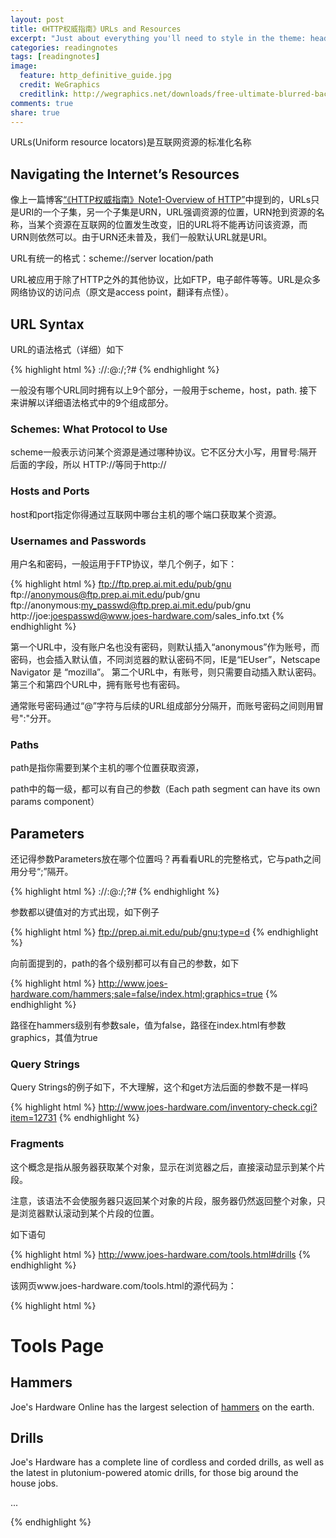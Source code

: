 ```yaml
---
layout: post
title: 《HTTP权威指南》URLs and Resources
excerpt: "Just about everything you'll need to style in the theme: headings, paragraphs, blockquotes, tables, code blocks, and more."
categories: readingnotes
tags: [readingnotes]
image:
  feature: http_definitive_guide.jpg
  credit: WeGraphics
  creditlink: http://wegraphics.net/downloads/free-ultimate-blurred-background-pack/
comments: true
share: true
---
```


URLs(Uniform resource locators)是互联网资源的标准化名称

## Navigating the Internet’s Resources

像上一篇博客[“《HTTP权威指南》Note1-Overview of HTTP”](http://leaking.github.io/readingnotes/HTTP%20definition01/)中提到的，URLs只是URI的一个子集，另一个子集是URN，URL强调资源的位置，URN抢到资源的名称，当某个资源在互联网的位置发生改变，旧的URL将不能再访问该资源，而URN则依然可以。由于URN还未普及，我们一般默认URL就是URI。

URL有统一的格式：scheme://server location/path


URL被应用于除了HTTP之外的其他协议，比如FTP，电子邮件等等。URL是众多网络协议的访问点（原文是access point，翻译有点怪）。

## URL Syntax

URL的语法格式（详细）如下


{% highlight html %}
<scheme>://<user>:<password>@<host>:<port>/<path>;<params>?<query>#<frag>
{% endhighlight %}

一般没有哪个URL同时拥有以上9个部分，一般用于scheme，host，path.
接下来讲解以详细语法格式中的9个组成部分。

### Schemes: What Protocol to Use

scheme一般表示访问某个资源是通过哪种协议。它不区分大小写，用冒号:隔开后面的字段，所以
HTTP://等同于http://

### Hosts and Ports

host和port指定你得通过互联网中哪台主机的哪个端口获取某个资源。


### Usernames and Passwords

用户名和密码，一般运用于FTP协议，举几个例子，如下：


{% highlight html %}
ftp://ftp.prep.ai.mit.edu/pub/gnu
ftp://anonymous@ftp.prep.ai.mit.edu/pub/gnu
ftp://anonymous:my_passwd@ftp.prep.ai.mit.edu/pub/gnu
http://joe:joespasswd@www.joes-hardware.com/sales_info.txt
{% endhighlight %}


第一个URL中，没有账户名也没有密码，则默认插入“anonymous”作为账号，而密码，也会插入默认值，不同浏览器的默认密码不同，IE是“IEUser”，Netscape Navigator 是 “mozilla”。
第二个URL中，有账号，则只需要自动插入默认密码。
第三个和第四个URL中，拥有账号也有密码。

通常账号密码通过“@”字符与后续的URL组成部分分隔开，而账号密码之间则用冒号":"分开。

### Paths

path是指你需要到某个主机的哪个位置获取资源，

path中的每一级，都可以有自己的参数（Each path segment can have its own params component）

## Parameters

还记得参数Parameters放在哪个位置吗？再看看URL的完整格式，它与path之间用分号“;”隔开。

{% highlight html %}
<scheme>://<user>:<password>@<host>:<port>/<path>;<params>?<query>#<frag>
{% endhighlight %}

参数都以键值对的方式出现，如下例子

{% highlight html %}
ftp://prep.ai.mit.edu/pub/gnu;type=d
{% endhighlight %}

向前面提到的，path的各个级别都可以有自己的参数，如下


{% highlight html %}
http://www.joes-hardware.com/hammers;sale=false/index.html;graphics=true
{% endhighlight %}

路径在hammers级别有参数sale，值为false，路径在index.html有参数graphics，其值为true


### Query Strings

Query Strings的例子如下，不大理解，这个和get方法后面的参数不是一样吗

{% highlight html %}
http://www.joes-hardware.com/inventory-check.cgi?item=12731
{% endhighlight %}


### Fragments

这个概念是指从服务器获取某个对象，显示在浏览器之后，直接滚动显示到某个片段。

注意，该语法不会使服务器只返回某个对象的片段，服务器仍然返回整个对象，只是浏览器默认滚动到某个片段的位置。

如下语句

{% highlight html %}
http://www.joes-hardware.com/tools.html#drills
{% endhighlight %}

该网页www.joes-hardware.com/tools.html的源代码为：


{% highlight html %}
<HTML>

<HEAD><TITLE>Joe's Tools</TITLE></HEAD>

<BODY>

<H1>Tools Page</H1>

<H2>Hammers</H2>

<P>Joe's Hardware Online has the largest selection of 
<A HREF="./hammers.html">hammers</A> on the earth.</P>

<H2><A NAME=drills></A>Drills</H2>

<P>Joe's Hardware has a complete line of cordless and corded drills,
as well as the latest in plutonium-powered atomic drills, for those
big around the house jobs.</P> ...

</BODY>

</HTML>

{% endhighlight %}


